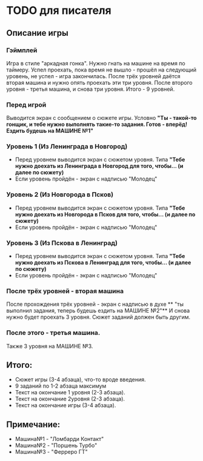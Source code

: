 # TODO для писателя
## Описание игры
### Гэймплей
Игра в стиле "аркадная гонка". Нужно гнать на машине на время по таймеру. Успел проехать, пока время не вышло - прошёл на следующий уровень, не успел - игра закончилась. После трёх уровней даётся вторая машина и нужно опять проехать эти три уровня. После второго уровня - третья машина, и снова три уровня. Итого - 9 уровней.
### Перед игрой
Выводится экран с сообщением о сюжете игры. Условно **"Ты - такой-то гонщик, и тебе нужно выполнять такие-то задания. Готов - вперёд! Ездить будешь на МАШИНЕ №1"**
### Уровень 1 (Из Ленинграда в Новгород)
- Перед уровнем выводится экран с сюжетом уровня. Типа **"Тебе нужно доехать из Ленинграда в Новгород для того, чтобы... (и далее по сюжету)**
- Если уровень пройдён - экран с надписью "Молодец"
### Уровень 2 (Из Новгорода в Псков)
- Перед уровнем выводится экран с сюжетом уровня. Типа **"Тебе нужно доехать из Новгорода в Псков для того, чтобы... (и далее по сюжету)**
- Если уровень пройдён - экран с надписью "Молодец"
### Уровень 3 (Из Пскова в Ленинград)
- Перед уровнем выводится экран с сюжетом уровня. Типа **"Тебе нужно доехать из Пскова в Ленинград для того, чтобы... (и далее по сюжету)**
- Если уровень пройдён - экран с надписью "Молодец"
### После трёх уровней - вторая машина
После прохождения трёх уровней - экран с надписью в духе ** "ты выполнил задания, теперь будешь ездить на МАШИНЕ №2"** И снова нужно будет проехать 3 уровня. Сюжет заданий должен быть другим.
### После этого - третья машина.
Также 3 уровня на МАШИНЕ №3.

## Итого:
- Сюжет игры (3-4 абзаца), что-то вроде введения.
- 9 заданий по 1-2 абзаца максимум
- Текст на окончание 1 уровня (2-3 абзаца).
- Текст на окончание 2уровня (2-3 абзаца).
- Текст на окончание игры (3-4 абзаца).

## Примечание:
- Машина№1 - "Ломбарди Контакт"
- Машина№2 - "Поршень Турбо"
- Машина№3 - "Ферреро ГТ"
